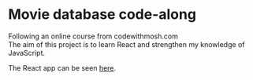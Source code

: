 # Movie database code-along

Following an online course from codewithmosh.com\
The aim of this project is to learn React and strengthen my knowledge of JavaScript.

The React app can be seen [here](https://rasmusaasmae.github.io/vidly/).
